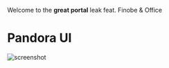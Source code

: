 Welcome to the **great portal** leak feat. Finobe & Office

# Pandora UI
![screenshot](https://r2.e-z.host/35e5b321-49c3-4724-9cc0-ba482312dc74/668awudu.png)
